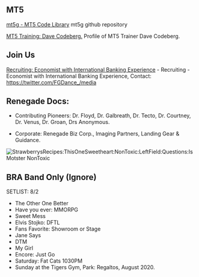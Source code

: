 ## MT5 
[mt5g - MT5 Code Library](https://github.com/mt5g/public) mt5g github repository

[MT5 Training: Dave Codeberg.](https://mastodon.online/web/statuses/104551921934380849) Profile of MT5 Trainer Dave Codeberg.


## Join Us
[Recruiting: Economist with International Banking Experience](https://twitter.com/FGDance_/media) - Recruiting - Economist with International Banking Experience, Contact: https://twitter.com/FGDance_/media

## Renegade Docs:
- Contributing Pioneers: Dr. Floyd,  Dr. Galbreath, Dr. Tecto, Dr. Courtney, Dr. Venus, Dr. Groan, Drs Anonymous.

- Corporate: Renegade Biz Corp., Imaging Partners, Landing Gear & Guidance.


<img src="https://github.com/sneakerStore/public/blob/master/EdN36cSX0AAhwiY.png" title="StrawberrysRecipes:ThisOneSweetheart:NonToxic:LeftField:Questions:Is Motster NonToxic">


## BRA Band Only (Ignore)
SETLIST: 8/2
- The Other One Better
- Have you ever: MMORPG 
- Sweet Mess 
- Elvis Stojko: DFTL
- Fans Favorite: Showroom or Stage
- Jane Says
- DTM
- My Girl
- Encore: Just Go
- Saturday: Fat Cats 1030PM
- Sunday at the Tigers Gym, Park: Regaltos,  August 2020. 










